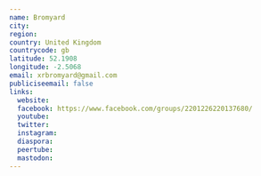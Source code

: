 ```yaml
---
name: Bromyard
city:
region:
country: United Kingdom
countrycode: gb
latitude: 52.1908
longitude: -2.5068
email: xrbromyard@gmail.com
publiciseemail: false
links:
  website:
  facebook: https://www.facebook.com/groups/2201226220137680/
  youtube:
  twitter:
  instagram:
  diaspora:
  peertube:
  mastodon:
---
```

